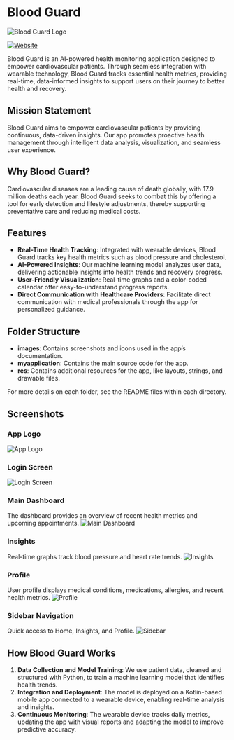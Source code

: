 # Blood Guard

![Blood Guard Logo](images/BloodGuard_logo.png)

[![Website](https://img.shields.io/badge/Website-Blood%20Guard-blue)](https://thisisbloodguard.github.io/)

Blood Guard is an AI-powered health monitoring application designed to empower cardiovascular patients. Through seamless integration with wearable technology, Blood Guard tracks essential health metrics, providing real-time, data-informed insights to support users on their journey to better health and recovery.

## Mission Statement

Blood Guard aims to empower cardiovascular patients by providing continuous, data-driven insights. Our app promotes proactive health management through intelligent data analysis, visualization, and seamless user experience.

## Why Blood Guard?

Cardiovascular diseases are a leading cause of death globally, with 17.9 million deaths each year. Blood Guard seeks to combat this by offering a tool for early detection and lifestyle adjustments, thereby supporting preventative care and reducing medical costs.

## Features

- **Real-Time Health Tracking**: Integrated with wearable devices, Blood Guard tracks key health metrics such as blood pressure and cholesterol.
- **AI-Powered Insights**: Our machine learning model analyzes user data, delivering actionable insights into health trends and recovery progress.
- **User-Friendly Visualization**: Real-time graphs and a color-coded calendar offer easy-to-understand progress reports.
- **Direct Communication with Healthcare Providers**: Facilitate direct communication with medical professionals through the app for personalized guidance.

## Folder Structure

- **images**: Contains screenshots and icons used in the app’s documentation.
- **myapplication**: Contains the main source code for the app.
- **res**: Contains additional resources for the app, like layouts, strings, and drawable files.

For more details on each folder, see the README files within each directory.

## Screenshots

### App Logo
![App Logo](images/app_logo.png)

### Login Screen
![Login Screen](images/BloodGuard_login.png)

### Main Dashboard
The dashboard provides an overview of recent health metrics and upcoming appointments.
![Main Dashboard](images/BloodGuard_main.png)

### Insights
Real-time graphs track blood pressure and heart rate trends.
![Insights](images/BloodGuard_insights.png)

### Profile
User profile displays medical conditions, medications, allergies, and recent health metrics.
![Profile](images/BloodGuard_profile.png)

### Sidebar Navigation
Quick access to Home, Insights, and Profile.
![Sidebar](images/BloodGuard_sidebar.png)

## How Blood Guard Works

1. **Data Collection and Model Training**: We use patient data, cleaned and structured with Python, to train a machine learning model that identifies health trends.
2. **Integration and Deployment**: The model is deployed on a Kotlin-based mobile app connected to a wearable device, enabling real-time analysis and insights.
3. **Continuous Monitoring**: The wearable device tracks daily metrics, updating the app with visual reports and adapting the model to improve predictive accuracy.
